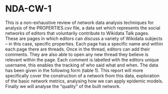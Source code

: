 # NDA-CW-1

This is a non-exhaustive review of network data analysis techniques for analysis of the PROPERTIES.csv file, a data set which represents the social networks of editors that voluntarily contribute to Wikidata Talk pages. These are pages in which editors can discuss a variety of Wikidata subjects – in this case, specific properties. Each page has a specific name and within each page there are threads. Once in the thread, editors can add their comments. They are also able to open any new thread they believe is relevant within the page. Each comment is labelled with the editors unique username, this enables the tracking of who said what and when. The data has been given in the following form (table 1). This report will more specifically cover the construction of a network from this data, exploration of the basic network metrics, analysing how we can apply epidemic models. Finally we will analyse the “quality” of the built network.
